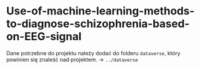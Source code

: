 # Use-of-machine-learning-methods-to-diagnose-schizophrenia-based-on-EEG-signal

Dane potrzebne do projektu należy dodać do folderu `dataverse`, który powinien się znaleść nad projektem. -> `../dataverse`
